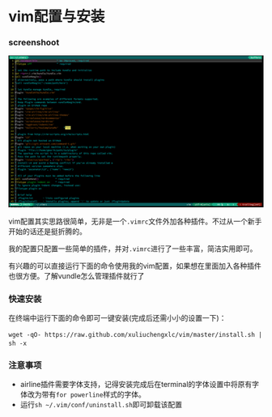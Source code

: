 # vim配置与安装

### screenshoot
![screenshot](screenshot.png)

vim配置其实思路很简单，无非是一个`.vimrc`文件外加各种插件。不过从一个新手开始的话还是挺折腾的。

我的配置只配置一些简单的插件，并对`.vimrc`进行了一些丰富，简洁实用即可。

有兴趣的可以直接运行下面的命令使用我的vim配置，如果想在里面加入各种插件也很方便。了解vundle怎么管理插件就行了


### 快速安装

在终端中运行下面的命令即可一键安装(完成后还需小小的设置一下)：

`
wget -qO- https://raw.github.com/xuliuchengxlc/vim/master/install.sh | sh -x
`

### 注意事项

- airline插件需要字体支持，记得安装完成后在terminal的字体设置中将原有字体改为带有`for powerline`样式的字体。
- 运行`sh ~/.vim/conf/uninstall.sh`即可卸载该配置
